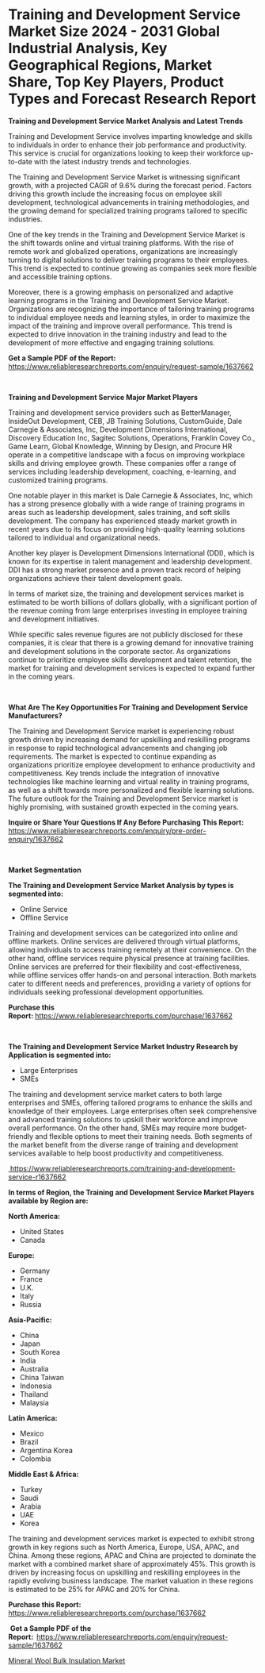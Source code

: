 <p><h1>Training and Development Service Market Size 2024 - 2031 Global Industrial Analysis, Key Geographical Regions, Market Share, Top Key Players, Product Types and Forecast Research Report</h1></p><p><strong>Training and Development Service Market Analysis and Latest Trends</strong></p>
<p><p>Training and Development Service involves imparting knowledge and skills to individuals in order to enhance their job performance and productivity. This service is crucial for organizations looking to keep their workforce up-to-date with the latest industry trends and technologies.</p><p>The Training and Development Service Market is witnessing significant growth, with a projected CAGR of 9.6% during the forecast period. Factors driving this growth include the increasing focus on employee skill development, technological advancements in training methodologies, and the growing demand for specialized training programs tailored to specific industries.</p><p>One of the key trends in the Training and Development Service Market is the shift towards online and virtual training platforms. With the rise of remote work and globalized operations, organizations are increasingly turning to digital solutions to deliver training programs to their employees. This trend is expected to continue growing as companies seek more flexible and accessible training options.</p><p>Moreover, there is a growing emphasis on personalized and adaptive learning programs in the Training and Development Service Market. Organizations are recognizing the importance of tailoring training programs to individual employee needs and learning styles, in order to maximize the impact of the training and improve overall performance. This trend is expected to drive innovation in the training industry and lead to the development of more effective and engaging training solutions.</p></p>
<p><strong>Get a Sample PDF of the Report:&nbsp;</strong> <a href="https://www.reliableresearchreports.com/enquiry/request-sample/1637662">https://www.reliableresearchreports.com/enquiry/request-sample/1637662</a></p>
<p>&nbsp;</p>
<p><strong>Training and Development Service Major Market Players</strong></p>
<p><p>Training and development service providers such as BetterManager, InsideOut Development, CEB, JB Training Solutions, CustomGuide, Dale Carnegie & Associates, Inc, Development Dimensions International, Discovery Education Inc, Sagitec Solutions, Operations, Franklin Covey Co., Game Learn, Global Knowledge, Winning by Design, and Procure HR operate in a competitive landscape with a focus on improving workplace skills and driving employee growth. These companies offer a range of services including leadership development, coaching, e-learning, and customized training programs.</p><p>One notable player in this market is Dale Carnegie & Associates, Inc, which has a strong presence globally with a wide range of training programs in areas such as leadership development, sales training, and soft skills development. The company has experienced steady market growth in recent years due to its focus on providing high-quality learning solutions tailored to individual and organizational needs.</p><p>Another key player is Development Dimensions International (DDI), which is known for its expertise in talent management and leadership development. DDI has a strong market presence and a proven track record of helping organizations achieve their talent development goals.</p><p>In terms of market size, the training and development services market is estimated to be worth billions of dollars globally, with a significant portion of the revenue coming from large enterprises investing in employee training and development initiatives.</p><p>While specific sales revenue figures are not publicly disclosed for these companies, it is clear that there is a growing demand for innovative training and development solutions in the corporate sector. As organizations continue to prioritize employee skills development and talent retention, the market for training and development services is expected to expand further in the coming years.</p></p>
<p>&nbsp;</p>
<p><strong>What Are The Key Opportunities For Training and Development Service Manufacturers?</strong></p>
<p><p>The Training and Development Service market is experiencing robust growth driven by increasing demand for upskilling and reskilling programs in response to rapid technological advancements and changing job requirements. The market is expected to continue expanding as organizations prioritize employee development to enhance productivity and competitiveness. Key trends include the integration of innovative technologies like machine learning and virtual reality in training programs, as well as a shift towards more personalized and flexible learning solutions. The future outlook for the Training and Development Service market is highly promising, with sustained growth expected in the coming years.</p></p>
<p><strong>Inquire or Share Your Questions If Any Before Purchasing This Report:</strong> <a href="https://www.reliableresearchreports.com/enquiry/pre-order-enquiry/1637662">https://www.reliableresearchreports.com/enquiry/pre-order-enquiry/1637662</a></p>
<p>&nbsp;</p>
<p><strong>Market Segmentation</strong></p>
<p><strong>The Training and Development Service Market Analysis by types is segmented into:</strong></p>
<p><ul><li>Online Service</li><li>Offline Service</li></ul></p>
<p><p>Training and development services can be categorized into online and offline markets. Online services are delivered through virtual platforms, allowing individuals to access training remotely at their convenience. On the other hand, offline services require physical presence at training facilities. Online services are preferred for their flexibility and cost-effectiveness, while offline services offer hands-on and personal interaction. Both markets cater to different needs and preferences, providing a variety of options for individuals seeking professional development opportunities.</p></p>
<p><strong>Purchase this Report:&nbsp;</strong><a href="https://www.reliableresearchreports.com/purchase/1637662">https://www.reliableresearchreports.com/purchase/1637662</a></p>
<p>&nbsp;</p>
<p><strong>The Training and Development Service Market Industry Research by Application is segmented into:</strong></p>
<p><ul><li>Large Enterprises</li><li>SMEs</li></ul></p>
<p><p>The training and development service market caters to both large enterprises and SMEs, offering tailored programs to enhance the skills and knowledge of their employees. Large enterprises often seek comprehensive and advanced training solutions to upskill their workforce and improve overall performance. On the other hand, SMEs may require more budget-friendly and flexible options to meet their training needs. Both segments of the market benefit from the diverse range of training and development services available to help boost productivity and competitiveness.</p></p>
<p><a href="https://www.reliableresearchreports.com/training-and-development-service-r1637662">&nbsp;https://www.reliableresearchreports.com/training-and-development-service-r1637662</a></p>
<p><strong>In terms of Region, the Training and Development Service Market Players available by Region are:</strong></p>
<p>
    <p> <strong> North America: </strong>
        <ul>
            <li>United States</li>
            <li>Canada</li>
        </ul>
        </p> 
    <p> <strong> Europe: </strong>
        <ul>
            <li>Germany</li>
            <li>France</li>
            <li>U.K.</li>
            <li>Italy</li>
            <li>Russia</li>
        </ul>
        </p> 
    <p> <strong> Asia-Pacific: </strong>
        <ul>
            <li>China</li>
            <li>Japan</li>
            <li>South Korea</li>
            <li>India</li>
            <li>Australia</li>
            <li>China Taiwan</li>
            <li>Indonesia</li>
            <li>Thailand</li>
            <li>Malaysia</li>
        </ul>
        </p> 
    <p> <strong> Latin America: </strong>
        <ul>
            <li>Mexico</li>
            <li>Brazil</li>
            <li>Argentina Korea</li>
            <li>Colombia</li>
        </ul>
        </p> 
    <p> <strong> Middle East & Africa: </strong>
        <ul>
            <li>Turkey</li>
            <li>Saudi</li>
            <li>Arabia</li>
            <li>UAE</li>
            <li>Korea</li>
        </ul>
    </p>
    </p>
<p><p>The training and development services market is expected to exhibit strong growth in key regions such as North America, Europe, USA, APAC, and China. Among these regions, APAC and China are projected to dominate the market with a combined market share of approximately 45%. This growth is driven by increasing focus on upskilling and reskilling employees in the rapidly evolving business landscape. The market valuation in these regions is estimated to be 25% for APAC and 20% for China.</p></p>
<p><strong>Purchase this Report: </strong><a href="https://www.reliableresearchreports.com/purchase/1637662">https://www.reliableresearchreports.com/purchase/1637662</a></p>
<p>&nbsp;<strong>Get a Sample PDF of the Report:&nbsp;&nbsp;</strong><a href="https://www.reliableresearchreports.com/enquiry/request-sample/1637662">https://www.reliableresearchreports.com/enquiry/request-sample/1637662</a></p>
<p><strong></strong></p>
<p><p><a href="https://issuu.com/reportprime-2/docs/mineral-wool-bulk-insulation-market-size-2030.pptx">Mineral Wool Bulk Insulation Market</a></p></p>